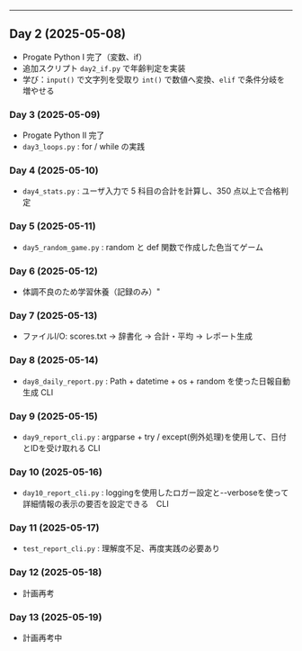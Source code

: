 ---
## Day 2 (2025-05-08)
- Progate Python I 完了（変数、if）
- 追加スクリプト `day2_if.py` で年齢判定を実装
- 学び：`input()` で文字列を受取り `int()` で数値へ変換、`elif` で条件分岐を増やせる
### Day 3 (2025-05-09)
- Progate Python II 完了
- `day3_loops.py` : for / while の実践  
### Day 4 (2025-05-10)
- `day4_stats.py` : ユーザ入力で 5 科目の合計を計算し、350 点以上で合格判定
### Day 5 (2025-05-11)
- `day5_random_game.py` : random と def 関数で作成した色当てゲーム
### Day 6 (2025-05-12)
- 体調不良のため学習休養（記録のみ）"
### Day 7 (2025-05-13)
- ファイルI/O: scores.txt → 辞書化 → 合計・平均 → レポート生成
### Day 8 (2025-05-14)
- `day8_daily_report.py` : Path + datetime + os + random を使った日報自動生成 CLI
### Day 9 (2025-05-15)
- `day9_report_cli.py`  : argparse + try / except(例外処理)を使用して、日付とIDを受け取れる CLI
### Day 10 (2025-05-16)
- `day10_report_cli.py` : loggingを使用したロガー設定と--verboseを使って詳細情報の表示の要否を設定できる　CLI
### Day 11 (2025-05-17)
- `test_report_cli.py` : 理解度不足、再度実践の必要あり
### Day 12 (2025-05-18)
- 計画再考
### Day 13 (2025-05-19)
- 計画再考中